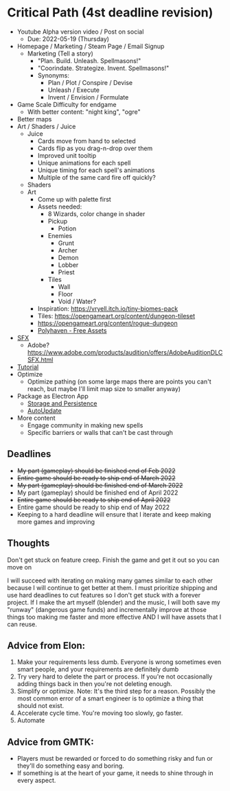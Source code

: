# Critical Path (4st deadline revision)
- Youtube Alpha version video / Post on social
    - Due: 2022-05-19 (Thursday)
- Homepage / Marketing / Steam Page / Email Signup
    - Marketing (Tell a story)
        - "Plan. Build. Unleash. Spellmasons!"
        - "Coorindate. Strategize. Invent. Spellmasons!"
        - Synonyms:
            - Plan / Plot / Conspire / Devise
            - Unleash / Execute
            - Invent / Envision / Formulate
- Game Scale Difficulty for endgame
    - With better content: "night king", "ogre"
- Better maps
- Art / Shaders / Juice
    - Juice
        - Cards move from hand to selected
        - Cards flip as you drag-n-drop over them
        - Improved unit tooltip
        - Unique animations for each spell
        - Unique timing for each spell's animations
        - Multiple of the same card fire off quickly?
    - Shaders
    - Art
        - Come up with palette first
        - Assets needed:
            - 8 Wizards, color change in shader
            - Pickup
                - Potion
            - Enemies
                - Grunt
                - Archer
                - Demon
                - Lobber
                - Priest
            - Tiles
                - Wall
                - Floor
                - Void / Water?
        - Inspiration: https://vryell.itch.io/tiny-biomes-pack
        - Tiles: https://opengameart.org/content/dungeon-tileset
        - https://opengameart.org/content/rogue-dungeon
        - [Polyhaven - Free Assets](https://polyhaven.com/)
- [SFX](https://www.asoundeffect.com/sound-library/metamorphosis/)
    - Adobe? https://www.adobe.com/products/audition/offers/AdobeAuditionDLCSFX.html
- [Tutorial](https://www.youtube.com/watch?v=-GV814cWiAw)
- Optimize
    - Optimize pathing (on some large maps there are points you can't reach, but maybe I'll limit map size to smaller anyway)
- Package as Electron App
    - [Storage and Persistence](https://cameronnokes.com/blog/how-to-store-user-data-in-electron/)
    - [AutoUpdate](https://github.com/vercel/hazel)
- More content
    - Engage community in making new spells
    - Specific barriers or walls that can't be cast through

## Deadlines
- ~~My part (gameplay) should be finished end of Feb 2022~~
- ~~Entire game should be ready to ship end of March 2022~~
- ~~My part (gameplay) should be finished end of March 2022~~
- My part (gameplay) should be finished end of April 2022
- ~~Entire game should be ready to ship end of April 2022~~
- Entire game should be ready to ship end of May 2022
- Keeping to a hard deadline will ensure that I iterate and keep making more games and improving
## Thoughts
Don't get stuck on feature creep.  Finish the game and get it out so you can move on

I will succeed with iterating on making many games similar to each other because I will continue to get better at them.  I must prioritize shipping and use hard deadlines to cut features so I don't get stuck with a forever project.
If I make the art myself (blender) and the music, I will both save my "runway" (dangerous game funds) and incrementally improve at those things too making me faster and more effective AND I will have assets that I can reuse.

## Advice from Elon:
1. Make your requirements less dumb.  Everyone is wrong sometimes even smart people, and your requirements are definitely dumb
2. Try very hard to delete the part or process.  If you're not occasionally adding things back in then you're not deleting enough.
3. Simplify or optimize.  Note: It's the third step for a reason. Possibly the most common error of a smart engineer is to optimize a thing that should not exist.
4. Accelerate cycle time.  You're moving too slowly, go faster.
5. Automate

## Advice from GMTK:
- Players must be rewarded or forced to do something risky and fun or they'll do something easy and boring.
- If something is at the heart of your game, it needs to shine through in every aspect.
